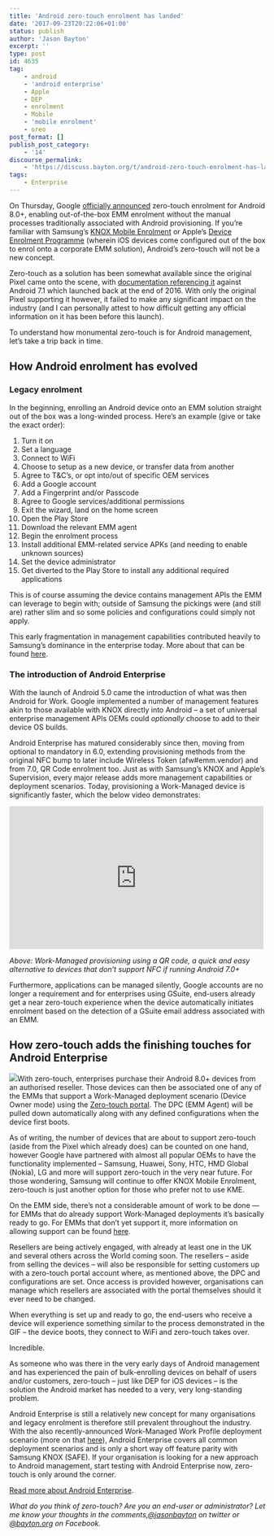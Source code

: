 ```yaml
---
title: 'Android zero-touch enrolment has landed'
date: '2017-09-23T20:22:06+01:00'
status: publish
author: 'Jason Bayton'
excerpt: ''
type: post
id: 4635
tag:
    - android
    - 'android enterprise'
    - Apple
    - DEP
    - enrolment
    - Mobile
    - 'mobile enrolment'
    - oreo
post_format: []
publish_post_category:
    - '14'
discourse_permalink:
    - 'https://discuss.bayton.org/t/android-zero-touch-enrolment-has-landed/78'
tags:
    - Enterprise
---
```

On Thursday, Google [officially announced](https://www.blog.google/products/android-enterprise/android-zero-touch-enrollment-seamless-and-secure-enterprise-deployment/) zero-touch enrolment for Android 8.0+, enabling out-of-the-box EMM enrolment without the manual processes traditionally associated with Android provisioning. If you’re familiar with Samsung’s [KNOX Mobile Enrolment](https://www.samsungknox.com/en/solutions/mobile-enrollment) or Apple’s [Device Enrolment Programme](https://deploy.apple.com) (wherein iOS devices come configured out of the box to enrol onto a corporate EMM solution), Android’s zero-touch will not be a new concept.

Zero-touch as a solution has been somewhat available since the original Pixel came onto the scene, with [documentation referencing it](https://developers.google.com/android/work/requirements/features) against Android 7.1 which launched back at the end of 2016. With only the original Pixel supporting it however, it failed to make any significant impact on the industry (and I can personally attest to how difficult getting any official information on it has been before this launch).

To understand how monumental zero-touch is for Android management, let’s take a trip back in time.

How Android enrolment has evolved
---------------------------------

### Legacy enrolment

In the beginning, enrolling an Android device onto an EMM solution straight out of the box was a long-winded process. Here’s an example (give or take the exact order):

1. Turn it on
2. Set a language
3. Connect to WiFi
4. Choose to setup as a new device, or transfer data from another
5. Agree to T&amp;C’s, or opt into/out of specific OEM services
6. Add a Google account
7. Add a Fingerprint and/or Passcode
8. Agree to Google services/additional permissions
9. Exit the wizard, land on the home screen
10. Open the Play Store
11. Download the relevant EMM agent
12. Begin the enrolment process
13. Install additional EMM-related service APKs (and needing to enable unknown sources)
14. Set the device administrator
15. Get diverted to the Play Store to install any additional required applications

This is of course assuming the device contains management APIs the EMM can leverage to begin with; outside of Samsung the pickings were (and still are) rather slim and so some policies and configurations could simply not apply.

This early fragmentation in management capabilities contributed heavily to Samsung’s dominance in the enterprise today. More about that can be found [here](/android/what-is-android-enterprise-and-why-is-it-used/#history).

### The introduction of Android Enterprise

With the launch of Android 5.0 came the introduction of what was then Android for Work. Google implemented a number of management features akin to those available with KNOX directly into Android – a set of universal enterprise management APIs OEMs could *optionally* choose to add to their device OS builds.

Android Enterprise has matured considerably since then, moving from optional to mandatory in 6.0, extending provisioning methods from the original NFC bump to later include Wireless Token (afw#emm.vendor) and from 7.0, QR Code enrolment too. Just as with Samsung’s KNOX and Apple’s Supervision, every major release adds more management capabilities or deployment scenarios. Today, provisioning a Work-Managed device is significantly faster, which the below video demonstrates:

<iframe allow="accelerometer; autoplay; encrypted-media; gyroscope; picture-in-picture" allowfullscreen="" frameborder="0" height="281" loading="lazy" src="https://www.youtube.com/embed/PBTI0TQAUyM?feature=oembed" title="MobileIron Android Enterprise QR provisioning" width="500"></iframe>

*Above: Work-Managed provisioning using a QR code, a quick and easy alternative to devices that don’t support NFC if running Android 7.0+*

Furthermore, applications can be managed silently, Google accounts are no longer a requirement and for enterprises using GSuite, end-users already get a near zero-touch experience when the device automatically initiates enrolment based on the detection of a GSuite email address associated with an EMM.

How zero-touch adds the finishing touches for Android Enterprise
----------------------------------------------------------------

[![](https://r2_worker.bayton.workers.dev/uploads/2017/09/ZT-Demo-Gif_pixel.gif)](/https://r2_worker.bayton.workers.dev/uploads/2017/09/ZT-Demo-Gif_pixel.gif)With zero-touch, enterprises purchase their Android 8.0+ devices from an authorised reseller. Those devices can then be associated one of any of the EMMs that support a Work-Managed deployment scenario (Device Owner mode) using the [Zero-touch portal](https://partner.android.com/zerotouch). The DPC (EMM Agent) will be pulled down automatically along with any defined configurations when the device first boots.

As of writing, the number of devices that are about to support zero-touch (aside from the Pixel which already does) can be counted on one hand, however Google have partnered with almost all popular OEMs to have the functionality implemented – Samsung, Huawei, Sony, HTC, HMD Global (Nokia), LG and more will support zero-touch in the very near future. For those wondering, Samsung will continue to offer KNOX Mobile Enrolment, zero-touch is just another option for those who prefer not to use KME.

On the EMM side, there’s not a considerable amount of work to be done — for EMMs that do already support Work-Managed deployments it’s basically ready to go. For EMMs that don’t yet support it, more information on allowing support can be found [here](https://developers.google.com/android/work/requirements/work-managed-device).

Resellers are being actively engaged, with already at least one in the UK and several others across the World coming soon. The resellers – aside from selling the devices – will also be responsible for setting customers up with a zero-touch portal account where, as mentioned above, the DPC and configurations are set. Once access is provided however, organisations can manage which resellers are associated with the portal themselves should it ever need to be changed.

When everything is set up and ready to go, the end-users who receive a device will experience something similar to the process demonstrated in the GIF – the device boots, they connect to WiFi and zero-touch takes over.

Incredible.

As someone who was there in the very early days of Android management and has experienced the pain of bulk-enrolling devices on behalf of users and/or customers, zero-touch – just like DEP for iOS devices – is the solution the Android market has needed to a very, very long-standing problem.

Android Enterprise is still a relatively new concept for many organisations and legacy enrolment is therefore still prevalent throughout the industry. With the also recently-announced Work-Managed Work Profile deployment scenario (more on that [here](/android/what-is-android-enterprise-and-why-is-it-used/#enter-android-enterprise)), Android Enterprise covers all common deployment scenarios and is only a short way off feature parity with Samsung KNOX (SAFE). If your organisation is looking for a new approach to Android management, start testing with Android Enterprise now, zero-touch is only around the corner.

[Read more about Android Enterprise](/android/what-is-android-enterprise-and-why-is-it-used/).

*What do you think of zero-touch? Are you an end-user or administrator? Let me know your thoughts in the comments,[@jasonbayton](https://twitter.com/jasonbayton) on twitter or [@bayton.org](https://facebook.com/bayton.org) on Facebook.*